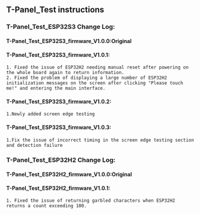 <!--
 * @Description: None
 * @version: V1.0.0
 * @Author: LILYGO_L
 * @Date: 2023-09-12 18:12:36
 * @LastEditors: LILYGO_L
 * @LastEditTime: 2024-01-11 10:50:18
 * @License: GPL 3.0
-->
## T-Panel_Test instructions

### T-Panel_Test_ESP32S3 Change Log:
#### T-Panel_Test_ESP32S3_firmware_V1.0.0:Original
#### T-Panel_Test_ESP32S3_firmware_V1.0.1:
    1. Fixed the issue of ESP32H2 needing manual reset after powering on the whole board again to return information.
    2. Fixed the problem of displaying a large number of ESP32H2 initialization messages on the screen after clicking "Please touch me!" and entering the main interface.
#### T-Panel_Test_ESP32S3_firmware_V1.0.2:
    1.Newly added screen edge testing
#### T-Panel_Test_ESP32S3_firmware_V1.0.3:
    1.Fix the issue of incorrect timing in the screen edge testing section and detection failure

### T-Panel_Test_ESP32H2 Change Log:
#### T-Panel_Test_ESP32H2_firmware_V1.0.0:Original
#### T-Panel_Test_ESP32H2_firmware_V1.0.1:
    1. Fixed the issue of returning garbled characters when ESP32H2 returns a count exceeding 100.

